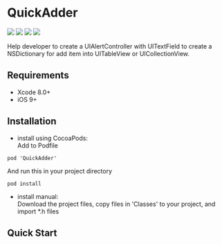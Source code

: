 # QuickAdder
![](https://img.shields.io/badge/platform-iOS-red.svg)
![](https://img.shields.io/badge/language-Objective--C-orange.svg) ![](https://img.shields.io/badge/pod-v0.0.3-blue.svg) ![](https://img.shields.io/badge/license-MIT%20License-brightgreen.svg)  

Help developer to create a UIAlertController with UITextField to create a NSDictionary for add item into UITableView or UICollectionView.

Requirements
------------

* Xcode 8.0+
* iOS 9+

Installation
------------
* install using CocoaPods:  
Add to Podfile
```
pod 'QuickAdder'
```
And run this in your project directory
```
pod install
```

* install manual:  
Download the project files, copy files in 'Classes' to your project, and import \*.h files

Quick Start
-----------
